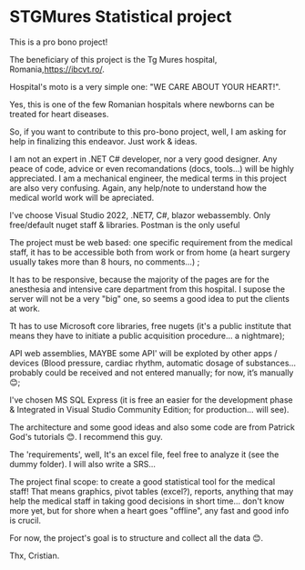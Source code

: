 # STGMures Statistical project

This is a pro bono project!

The beneficiary of this project is the Tg Mures hospital, Romania,https://ibcvt.ro/.

Hospital's moto is a very simple one: "WE CARE ABOUT YOUR HEART!".

Yes, this is one of the few Romanian hospitals where newborns can be treated for heart diseases. 

So, if you want to contribute to this pro-bono project, well, I am asking for help in finalizing this endeavor. Just work & ideas.

I am not an expert in .NET C# developer, nor a very good designer. Any peace of code, advice or even recomandations (docs, tools...)  will be highly appreciated.
I am a mechanical engineer, the medical terms in this project are also very confusing. Again, any help/note to understand how the medical world work will be apreciated.

I've choose Visual Studio 2022, .NET7, C#, blazor webassembly. Only free/default nuget staff & libraries. Postman is the only useful

The project must be web based: one specific requirement from the medical staff, it has to be accessible both from work or from home (a heart surgery usually takes more than 8 hours, no comments...) ;
  
It has to be responsive, because the majority of the pages are for the anesthesia and intensive care department from this hospital. I supose the server will not be a very "big" one, so seems a good idea to put the clients at work.
  
Tt has to use Microsoft core libraries, free nugets (it's a public institute that means they have to initiate a public acquisition procedure… a nightmare);
  
API web assemblies, MAYBE some API' will be exploted by other apps / devices (Blood pressure, cardiac rhythm, automatic dosage of substances… probably could be received and not entered manually; for now, it’s manually 😊;
  
I've chosen MS SQL Express  (it is free an easier for the development phase & Integrated in Visual Studio Community Edition; for production… will see).

The architecture and some good ideas and also some code are from Patrick God's tutorials 😊. I recommend this guy.

The 'requirements', well, It's an excel file, feel free to analyze it (see the dummy folder). I will also write a SRS... 

The project final scope: to create a good statistical tool for the medical staff! 
That means graphics, pivot tables (excel?), reports, anything that may help the medical staff in taking good decisions in short time... don't know more yet, but for shore when a heart goes "offline", any fast and good info is crucil.

For now, the project's goal is to structure and collect all the data 😊.


Thx,
Cristian.



